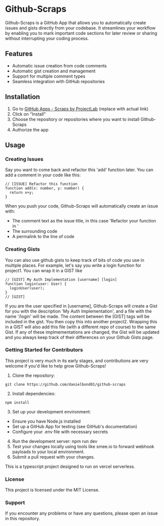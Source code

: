 # Github-Scraps

Github-Scraps is a GitHub App that allows you to automatically create issues and gists directly from your codebase. It streamlines your workflow by enabling you to mark important code sections for later review or sharing without interrupting your coding process.

## Features

- Automatic issue creation from code comments
- Automatic gist creation and management
- Support for multiple comment types
- Seamless integration with GitHub repositories

## Installation

1. Go to [GitHub Apps - Scraps by ProjectLab](https://github.com/apps/scraps-by-projectlab) (replace with actual link)
2. Click on "Install"
3. Choose the repository or repositories where you want to install Github-Scraps
4. Authorize the app

## Usage

### Creating Issues

Say you want to come back and refactor this 'add' function later. You can add a comment in your code like this:

```
// [ISSUE] Refactor this function
function add(x: number, y: number) {
  return x+y;
}
```

When you push your code, Github-Scraps will automatically create an issue with:

- The comment text as the issue title, in this case 'Refactor your function in <filename>'
- The surrounding code
- A permalink to the line of code

### Creating Gists

You can also use github gists to keep track of bits of code you use in multiple places. For example, let's say you write a login function for project1. You can wrap it in a GIST like

```
// [GIST] My Auth Implementation [username] [login]
function login(user: User) {
  loginUser(user);
}
// [GIST]
```

If you are the user specified in [username], Github-Scraps will create a Gist for you with the description 'My Auth Implementation', and a file with the name '<repo>/login' will be made. The content between the [GIST] tags will be included in the gist. You then copy this into another project2. Wrapping this in a GIST will also add this file (with a different repo of course) to the same Gist. If any of these implmementations are changed, the Gist will be updated and you always keep track of their differences on your Github Gists page.

### Getting Started for Contributors

This project is very much in its early stages, and contributions are very welcome if you'd like to help grow Github-Scraps!

1. Clone the repository:

```
git clone https://github.com/danielbond01/github-scraps
```

2. Install dependencies:

```
npm install
```

3. Set up your development environment:

- Ensure you have Node.js installed
- Set up a GitHub App for testing (see GitHub's documentation)
- Configure your .env file with necessary secrets

4. Run the development server:
   npm run dev
5. Test your changes locally using tools like smee.io to forward webhook payloads to your local environment.
6. Submit a pull request with your changes.

This is a typescript project designed to run on vercel serverless.

### License

This project is licensed under the MIT License.

### Support

If you encounter any problems or have any questions, please open an issue in this repository.
